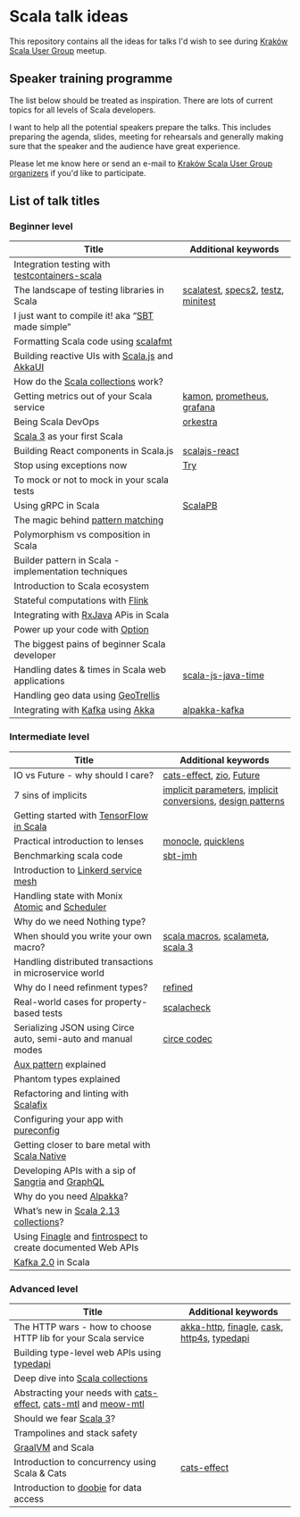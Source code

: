 # Scala talk ideas

This repository contains all the ideas for talks I'd wish to see during [Kraków Scala User Group](https://www.meetup.com/Krakow-Scala-User-Group) meetup. 

## Speaker training programme
The list below should be treated as inspiration. There are lots of current topics for all levels of Scala developers. 

I  want to help all the potential speakers prepare the talks. This includes preparing the agenda, slides, meeting for rehearsals and generally making sure that the speaker and the audience have great experience. 

Please let me know here or send an e-mail to [Kraków Scala User Group organizers](krakow-scala-organizers@googlegroups.com) if you'd like to participate.

## List of talk titles

### Beginner level

| Title                                                          | Additional keywords           |
|----------------------------------------------------------------|-------------------------------|
| Integration testing with [testcontainers-scala](https://github.com/testcontainers/testcontainers-scala) |            |         |
| The landscape of testing libraries in Scala                    | [scalatest](http://www.scalatest.org/), [specs2](https://etorreborre.github.io/specs2/), [testz](https://github.com/scalaz/testz), [minitest](https://github.com/monix/minitest)           |
| I just want to compile it! aka “[SBT](https://www.scala-sbt.org/) made simple”               |            |
| Formatting Scala code using [scalafmt](https://scalameta.org/scalafmt/)                           |            |
| Building reactive UIs with [Scala.js](https://www.scala-js.org/) and [AkkaUI](https://github.com/pishen/akka-ui)                 |            |
| How do the [Scala collections](https://docs.scala-lang.org/overviews/collections/overview.html) work?                             |            |
| Getting metrics out of your Scala service                      | [kamon](https://github.com/kamon-io/Kamon), [prometheus](https://prometheus.io/), [grafana](https://grafana.com/)           |
| Being Scala DevOps                                             | [orkestra](https://orkestra.tech/)           |
| [Scala 3](https://www.scala-lang.org/blog/2018/04/19/scala-3.html) as your first Scala                                    |            |
| Building React components in Scala.js                          | [scalajs-react](https://japgolly.github.io/scalajs-react/)           |
| Stop using exceptions now                                      | [Try](https://www.scala-lang.org/api/2.12.3/scala/util/Try.html)           |
| To mock or not to mock in your scala tests                     |            |
| Using gRPC in Scala                                            | [ScalaPB](https://scalapb.github.io/)            |
| The magic behind [pattern matching](https://docs.scala-lang.org/tour/pattern-matching.html)                              |            |
| Polymorphism vs composition in Scala                           |            |
| Builder pattern in Scala - implementation techniques           |            |
| Introduction to Scala ecosystem                                |            |
| Stateful computations with [Flink](https://flink.apache.org/)                        |            |
| Integrating with [RxJava](https://github.com/ReactiveX/RxJava) APis in Scala                          |            |
| Power up your code with [Option](https://www.scala-lang.org/api/current/scala/Option.html)                                 |            |
| The biggest pains of beginner Scala developer                  |            |
| Handling dates & times in Scala web applications               | [scala-js-java-time](https://github.com/scala-js/scala-js-java-time)           |
| Handling geo data using [GeoTrellis](https://geotrellis.io/)                             |            |
| Integrating with [Kafka](https://kafka.apache.org/) using [Akka](https://akka.io/)                              | [alpakka-kafka](https://github.com/akka/alpakka-kafka)            |

### Intermediate level
| Title                                                          | Additional keywords           |
|----------------------------------------------------------------|-------------------------------|
| IO vs Future - why should I care?                              | [cats-effect](https://github.com/typelevel/cats-effect), [zio](https://github.com/scalaz/scalaz-zio), [Future](https://www.scala-lang.org/api/2.12.3/scala/concurrent/Future.html)       |
| 7 sins of implicits                                            | [implicit parameters](https://docs.scala-lang.org/tour/implicit-parameters.html), [implicit conversions](https://docs.scala-lang.org/tour/implicit-conversions.html), [design patterns](http://www.lihaoyi.com/post/ImplicitDesignPatternsinScala.html)       |
| Getting started with [TensorFlow in Scala](http://platanios.org/tensorflow_scala/)                       |        |
| Practical introduction to lenses                               | [monocle](https://github.com/julien-truffaut/Monocle), [quicklens](https://github.com/adamw/quicklens)       |
| Benchmarking scala code                                        | [sbt-jmh](https://github.com/ktoso/sbt-jmh)       |
| Introduction to [Linkerd service mesh](https://linkerd.io/)                           |        |
| Handling state with Monix [Atomic](https://monix.io/docs/2x/execution/atomic.html) and [Scheduler](https://monix.io/docs/2x/execution/scheduler.html)                 |        |
| Why do we need Nothing type?                                   |        |
| When should you write your own macro?                          | [scala macros](https://www.scala-lang.org/blog/2017/11/27/macros.html), [scalameta](https://scalameta.org/), [scala 3](https://www.scala-lang.org/blog/2018/04/19/scala-3.html)       |
| Handling distributed transactions in microservice world        |        |
| Why do I need refinment types?                                 | [refined](https://github.com/fthomas/refined)       |
| Real-world cases for property-based tests                      | [scalacheck](https://www.scalacheck.org/)       |
| Serializing JSON using Circe auto, semi-auto and manual modes  | [circe codec](https://circe.github.io/circe/codec.html)       |
| [Aux pattern](https://gigiigig.github.io/posts/2015/09/13/aux-pattern.html) explained                                          |        |
| Phantom types explained                                        |        |
| Refactoring and linting with [Scalafix](https://scalacenter.github.io/scalafix/)                          |        |
| Configuring your app with [pureconfig](https://pureconfig.github.io/)                           |        |
| Getting closer to bare metal with [Scala Native](https://pureconfig.github.io/)                 |        |
| Developing APIs with a sip of [Sangria](https://sangria-graphql.org/) and [GraphQL](https://graphql.org/learn/)              |        |
| Why do you need [Alpakka](https://github.com/akka/alpakka)?                                       |        |
| What’s new in [Scala 2.13 collections](https://www.scala-lang.org/blog/2017/02/28/collections-rework.html)?                          |        |
| Using [Finagle](https://twitter.github.io/finagle/) and [fintrospect](http://fintrospect.io/) to create documented Web APIs                                  |        |
| [Kafka 2.0](https://kafka.apache.org/downloads#2.0.0) in Scala                              | | 

### Advanced level
| Title                                                          | Additional keywords           |
|----------------------------------------------------------------|-------------------------------|
| The HTTP wars - how to choose HTTP lib for your Scala service  | [akka-http](https://doc.akka.io/docs/akka-http/current/), [finagle](https://twitter.github.io/finagle/), [cask](https://github.com/lihaoyi/cask), [http4s](https://http4s.org/), [typedapi](https://github.com/pheymann/typedapi)            |
| Building type-level web APIs using [typedapi](https://github.com/pheymann/typedapi)                    |            |
| Deep dive into [Scala collections](https://docs.scala-lang.org/overviews/collections/overview.html)                               |            |
| Abstracting your needs with [cats-effect](https://github.com/typelevel/cats-effect), [cats-mtl](https://github.com/typelevel/cats-mtl) and [meow-mtl](https://github.com/oleg-py/meow-mtl) |            |
| Should we fear [Scala 3](https://www.scala-lang.org/blog/2018/04/19/scala-3.html)?                                        |            |
| Trampolines and stack safety                                   |            |
| [GraalVM](https://www.graalvm.org/) and Scala                                              |            |
| Introduction to concurrency using Scala & Cats                 | [cats-effect](https://github.com/typelevel/cats-effect)           |
| Introduction to [doobie](https://tpolecat.github.io/doobie/) for data access                         |            |





